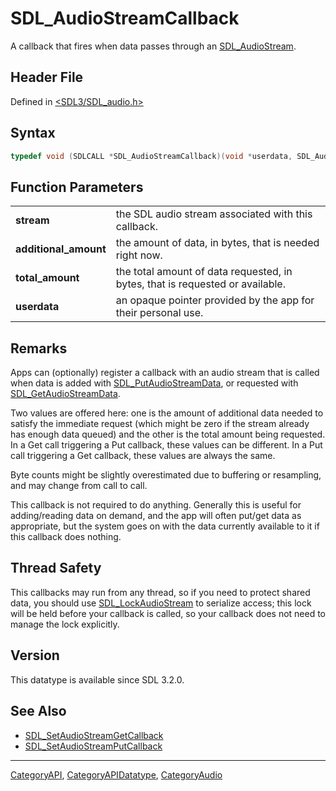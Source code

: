 # SDL_AudioStreamCallback

A callback that fires when data passes through an [SDL_AudioStream](SDL_AudioStream).

## Header File

Defined in [<SDL3/SDL_audio.h>](https://github.com/libsdl-org/SDL/blob/main/include/SDL3/SDL_audio.h)

## Syntax

```c
typedef void (SDLCALL *SDL_AudioStreamCallback)(void *userdata, SDL_AudioStream *stream, int additional_amount, int total_amount);
```

## Function Parameters

|                       |                                                                               |
| --------------------- | ----------------------------------------------------------------------------- |
| **stream**            | the SDL audio stream associated with this callback.                           |
| **additional_amount** | the amount of data, in bytes, that is needed right now.                       |
| **total_amount**      | the total amount of data requested, in bytes, that is requested or available. |
| **userdata**          | an opaque pointer provided by the app for their personal use.                 |

## Remarks

Apps can (optionally) register a callback with an audio stream that is
called when data is added with
[SDL_PutAudioStreamData](SDL_PutAudioStreamData), or requested with
[SDL_GetAudioStreamData](SDL_GetAudioStreamData).

Two values are offered here: one is the amount of additional data needed to
satisfy the immediate request (which might be zero if the stream already
has enough data queued) and the other is the total amount being requested.
In a Get call triggering a Put callback, these values can be different. In
a Put call triggering a Get callback, these values are always the same.

Byte counts might be slightly overestimated due to buffering or resampling,
and may change from call to call.

This callback is not required to do anything. Generally this is useful for
adding/reading data on demand, and the app will often put/get data as
appropriate, but the system goes on with the data currently available to it
if this callback does nothing.

## Thread Safety

This callbacks may run from any thread, so if you need to protect shared
data, you should use [SDL_LockAudioStream](SDL_LockAudioStream) to
serialize access; this lock will be held before your callback is called, so
your callback does not need to manage the lock explicitly.

## Version

This datatype is available since SDL 3.2.0.

## See Also

- [SDL_SetAudioStreamGetCallback](SDL_SetAudioStreamGetCallback)
- [SDL_SetAudioStreamPutCallback](SDL_SetAudioStreamPutCallback)

----
[CategoryAPI](CategoryAPI), [CategoryAPIDatatype](CategoryAPIDatatype), [CategoryAudio](CategoryAudio)

